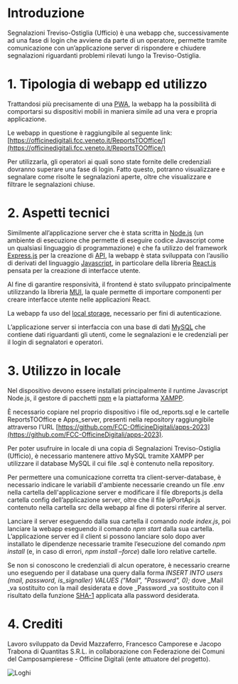 # Introduzione

Segnalazioni Treviso-Ostiglia (Ufficio) è una webapp che, successivamente ad una fase di login che avviene da parte di un operatore, permette tramite comunicazione con un’applicazione server di rispondere e chiudere segnalazioni riguardanti problemi rilevati lungo la Treviso-Ostiglia.

# 1. Tipologia di webapp ed utilizzo

Trattandosi più precisamente di una [PWA](https://it.wikipedia.org/wiki/Progressive_Web_App), la webapp ha la possibilità di comportarsi su dispositivi mobili in maniera simile ad una vera e propria applicazione.

Le webapp in questione è raggiungibile al seguente link: [https://officinedigitali.fcc.veneto.it/ReportsTOOffice/](https://officinedigitali.fcc.veneto.it/ReportsTOOffice/)

Per utilizzarla, gli operatori ai quali sono state fornite delle credenziali dovranno superare una fase di login. Fatto questo, potranno visualizzare e segnalare come risolte le segnalazioni aperte, oltre che visualizzare e filtrare le segnalazioni chiuse.

# 2. Aspetti tecnici

Similmente all’applicazione server che è stata scritta in [Node.js](https://nodejs.org/it/) (un ambiente di esecuzione che permette di eseguire codice Javascript come un qualsiasi linguaggio di programmazione) e che fa utilizzo del framework [Express.js](https://expressjs.com/it/) per la creazione di [API](https://it.wikipedia.org/wiki/Application_programming_interface), la webapp è stata sviluppata con l’ausilio di derivati del linguaggio [Javascript](https://www.javascript.com/), in particolare della libreria [React.js](https://it.reactjs.org/) pensata per la creazione di interfacce utente.

Al fine di garantire responsività, il frontend è stato sviluppato principalmente utilizzando la libreria [MUI](https://mui.com/), la quale permette di importare componenti per creare interfacce utente nelle applicazioni React.

La webapp fa uso del [local storage](https://en.wikipedia.org/wiki/Web_storage#Local_and_session_storage), necessario per fini di autenticazione.

L’applicazione server si interfaccia con una base di dati [MySQL](https://www.mysql.com/it/) che contiene dati riguardanti gli utenti, come le segnalazioni e le credenziali per il login di segnalatori e operatori.

# 3. Utilizzo in locale

Nel dispositivo devono essere installati principalmente il runtime Javascript Node.js, il gestore di pacchetti [npm](https://www.nodeacademy.it/cose-npm-installazione-locale-globale-aggiornamento) e la piattaforma [XAMPP](https://www.apachefriends.org/it/index.html).

È necessario copiare nel proprio dispositivo i file od_reports.sql e le cartelle ReportsTOOffice e Apps_server, presenti nella repository raggiungibile attraverso l’URL [https://github.com/FCC-OfficineDigitali/apps-2023](https://github.com/FCC-OfficineDigitali/apps-2023).

Per poter usufruire in locale di una copia di Segnalazioni Treviso-Ostiglia (Ufficio), è necessario mantenere attivo MySQL tramite XAMPP per utilizzare il database MySQL il cui file .sql è contenuto nella repository.

Per permettere una comunicazione corretta tra client-server-database, è necessario indicare le variabili d'ambiente necessarie creando un file .env nella cartella dell'applicazione server e modificare il file dbreports.js della cartella config dell’applicazione server, oltre che il file ipPortApi.js contenuto nella cartella src della webapp al fine di potersi riferire al server.

Lanciare il server eseguendo dalla sua cartella il comando _node index.js_, poi lanciare la webapp eseguendo il comando _npm start_ dalla sua cartella. L’applicazione server ed il client si possono lanciare solo dopo aver installato le dipendenze necessarie tramite l’esecuzione del comando _npm install_ (e, in caso di errori, _npm install –force_) dalle loro relative cartelle.

Se non si conoscono le credenziali di alcun operatore, è necessario crearne uno eseguendo per il database una query dalla forma _INSERT INTO users (mail, password, is_signaller) VALUES ("Mail", "Password", 0);_ dove \_Mail \_va sostituito con la mail desiderata e dove \_Password \_va sostituito con il risultato della funzione [SHA-1](http://www.sha1-online.com/) applicata alla password desiderata.

# 4. Crediti

Lavoro sviluppato da Devid Mazzaferro, Francesco Camporese e Jacopo Trabona di Quantitas S.R.L. in collaborazione con Federazione dei Comuni del Camposampierese - Officine Digitali (ente attuatore del progetto).

![Loghi](/mergedLogos.png)
